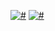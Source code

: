 [![#](https://i.imgur.com/L1clv0N.png)](https://lightbit.xyz/)
[![#](https://i.imgur.com/LHDjOKc.png)](https://discord.gg/WRMuMxp)
